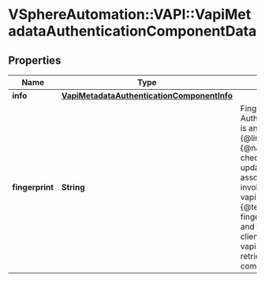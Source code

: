 # VSphereAutomation::VAPI::VapiMetadataAuthenticationComponentData

## Properties
Name | Type | Description | Notes
------------ | ------------- | ------------- | -------------
**info** | [**VapiMetadataAuthenticationComponentInfo**](VapiMetadataAuthenticationComponentInfo.md) |  | 
**fingerprint** | **String** | Fingerprint of the metadata of the component. &lt;p&gt; Authentication information could change when there is an infrastructure update. Since the data present in {@link ComponentData#info} could be quite large, {@name #fingerprint} provides a convenient way to check if the data for a particular component is updated. &lt;p&gt; You should store the fingerprint associated with a component. After an update, by invoking the {@link vapi.metadata.authentication.Component#fingerprint} {@term operation}, you can retrieve the new fingerprint for the component. If the new fingerprint and the previously stored fingerprint do not match, clients can then use the {@link vapi.metadata.authentication.Component#get} to retrieve the new authentication information for the component. | 


